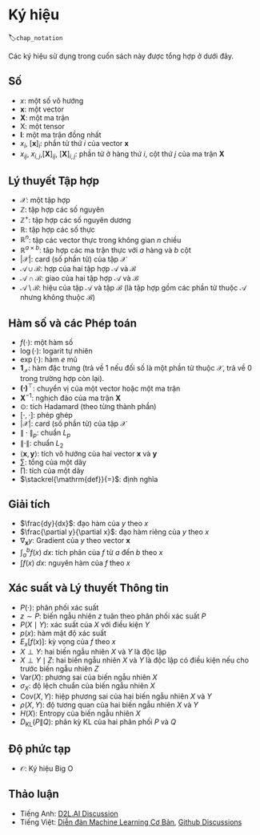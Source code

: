 <!--
# Notation
-->

# Ký hiệu
:label:`chap_notation`

<!--
The notation used throughout this book is summarized below.
-->

Các ký hiệu sử dụng trong cuốn sách này được tổng hợp ở dưới đây.


<!--
## Numbers
-->

## Số

<!--
* $x$: A scalar
* $\mathbf{x}$: A vector
* $\mathbf{X}$: A matrix
* $\mathsf{X}$: A tensor
* $\mathbf{I}$: An identity matrix
* $x_i$, $[\mathbf{x}]_i$: The $i^\mathrm{th}$ element of vector $\mathbf{x}$
* $x_{ij}$, $x_{i,j}$,$[\mathbf{X}]_{ij}$, $[\mathbf{X}]_{i,j}$: The element of matrix $\mathbf{X}$ at row $i$ and column $j$
-->

* $x$: một số vô hướng
* $\mathbf{x}$: một vector
* $\mathbf{X}$: một ma trận
* $\mathsf{X}$: một tensor
* $\mathbf{I}$: một ma trận đồng nhất
* $x_i$, $[\mathbf{x}]_i$: phần tử thứ $i$ của vector $\mathbf{x}$
* $x_{ij}$, $x_{i,j}$,$[\mathbf{X}]_{ij}$, $[\mathbf{X}]_{i,j}$: phần tử ở hàng thứ $i$, cột thứ $j$ của ma trận $\mathbf{X}$


<!--
## Set Theory
-->

## Lý thuyết Tập hợp


<!--
* $\mathcal{X}$: A set
* $\mathbb{Z}$: The set of integers
* $\mathbb{Z}^+$: The set of positive integers
* $\mathbb{R}$: The set of real numbers
* $\mathbb{R}^n$: The set of $n$-dimensional vectors of real numbers
* $\mathbb{R}^{a\times b}$: The set of matrices of real numbers with $a$ rows and $b$ columns
* $|\mathcal{X}|$: Cardinality (number of elements) of set $\mathcal{X}$
* $\mathcal{A}\cup\mathcal{B}$: Union of sets $\mathcal{A}$ and $\mathcal{B}$
* $\mathcal{A}\cap\mathcal{B}$: Intersection of sets $\mathcal{A}$ and $\mathcal{B}$
* $\mathcal{A}\setminus\mathcal{B}$: Subtraction of set $\mathcal{B}$ from set $\mathcal{A}$
-->

* $\mathcal{X}$: một tập hợp
* $\mathbb{Z}$: tập hợp các số nguyên
* $\mathbb{Z}^+$: tập hợp các số nguyên dương
* $\mathbb{R}$: tập hợp các số thực
* $\mathbb{R}^n$: tập các vector thực trong không gian $n$ chiều
* $\mathbb{R}^{a\times b}$: tâp hợp các ma trận thực với $a$ hàng và $b$ cột
* $|\mathcal{X}|$: card (số phần tử) của tập $\mathcal{X}$
* $\mathcal{A}\cup\mathcal{B}$: hợp của hai tập hợp $\mathcal{A}$ và $\mathcal{B}$
* $\mathcal{A}\cap\mathcal{B}$: giao của hai tập hợp $\mathcal{A}$ và $\mathcal{B}$
* $\mathcal{A}\setminus\mathcal{B}$: hiệu của tập $\mathcal{A}$ và tập $\mathcal{B}$ (là tập hợp gồm các phần tử thuộc $\mathcal{A}$ nhưng không thuộc $\mathcal{B}$)


<!--
## Functions and Operators
-->

## Hàm số và các Phép toán


<!--
* $f(\cdot)$: A function
* $\log(\cdot)$: The natural logarithm
* $\exp(\cdot)$: The exponential function
* $\mathbf{1}_\mathcal{X}$: The indicator function
* $\mathbf{(\cdot)}^\top$: Transpose of a vector or a matrix
* $\mathbf{X}^{-1}$: Inverse of matrix $\mathbf{X}$
* $\odot$: Hadamard (elementwise) product
* $[\cdot, \cdot]$: Concatenation
* $\lvert \mathcal{X} \rvert$: Cardinality of set $\mathcal{X}$
* $\|\cdot\|_p$: $L_p$ norm
* $\|\cdot\|$: $L_2$ norm
* $\langle \mathbf{x}, \mathbf{y} \rangle$: Dot product of vectors $\mathbf{x}$ and $\mathbf{y}$
* $\sum$: Series addition
* $\prod$: Series multiplication
* $\stackrel{\mathrm{def}}{=}$: Definition
-->

* $f(\cdot)$: một hàm số
* $\log(\cdot)$: logarit tự nhiên
* $\exp(\cdot)$: hàm $e$ mũ
* $\mathbf{1}_\mathcal{X}$: hàm đặc trưng (trả về 1 nếu đối số là một phần tử thuộc $\mathcal{X}$, trả về 0 trong trường hợp còn lại).
* $\mathbf{(\cdot)}^\top$: chuyển vị của một vector hoặc một ma trận
* $\mathbf{X}^{-1}$: nghịch đảo của ma trận $\mathbf{X}$
* $\odot$: tích Hadamard (theo từng thành phần)
* $[\cdot, \cdot]$: phép ghép
* $\lvert \mathcal{X} \rvert$: card (số phần tử) của tập $\mathcal{X}$
* $\|\cdot\|_p$: chuẩn $L_p$
* $\|\cdot\|$: chuẩn $L_2$
* $\langle \mathbf{x}, \mathbf{y} \rangle$: tích vô hướng của hai vector  $\mathbf{x}$ và $\mathbf{y}$
* $\sum$: tổng của một dãy
* $\prod$: tích của một dãy
* $\stackrel{\mathrm{def}}{=}$: định nghĩa


<!--
## Calculus
-->

## Giải tích


<!--
* $\frac{dy}{dx}$: Derivative of $y$ with respect to $x$
* $\frac{\partial y}{\partial x}$: Partial derivative of $y$ with respect to $x$
* $\nabla_{\mathbf{x}} y$: Gradient of $y$ with respect to $\mathbf{x}$
* $\int_a^b f(x) \;dx$: Definite integral of $f$ from $a$ to $b$ with respect to $x$
* $\int f(x) \;dx$: Indefinite integral of $f$ with respect to $x$
-->

* $\frac{dy}{dx}$: đạo hàm của $y$ theo $x$
* $\frac{\partial y}{\partial x}$: đạo hàm riêng của $y$ theo $x$
* $\nabla_{\mathbf{x}} y$: Gradient của $y$ theo vector $\mathbf{x}$
* $\int_a^b f(x) \;dx$: tích phân của $f$ từ $a$ đến $b$ theo $x$
* $\int f(x) \;dx$: nguyên hàm của $f$ theo $x$


<!--
## Probability and Information Theory
-->

## Xác suất và Lý thuyết Thông tin

<!--
* $P(\cdot)$: Probability distribution
* $z \sim P$: Random variable $z$ has probability distribution $P$
* $P(X \mid Y)$: Conditional probability of $X \mid Y$
* $p(x)$: probability density function
* ${E}_{x} [f(x)]$: Expectation of $f$ with respect to $x$
* $X \perp Y$: Random variables $X$ and $Y$ are independent
* $X \perp Y \mid Z$: Random variables  $X$  and  $Y$  are conditionally independent given random variable $Z$
* $\mathrm{Var}(X)$: Variance of random variable $X$
* $\sigma_X$: Standard deviation of random variable $X$
* $\mathrm{Cov}(X, Y)$: Covariance of random variables $X$ and $Y$
* $\rho(X, Y)$: Correlation of random variables $X$ and $Y$
* $H(X)$: Entropy of random variable $X$
* $D_{\mathrm{KL}}(P\|Q)$: KL-divergence of distributions $P$ and $Q$
-->

* $P(\cdot)$: phân phối xác suất
* $z \sim P$: biến ngẫu nhiên $z$ tuân theo phân phối xác suất $P$
* $P(X \mid Y)$: xác suất của $X$ với điều kiện $Y$
* $p(x)$: hàm mật độ xác suất
* ${E}_{x} [f(x)]$: kỳ vọng của $f$ theo $x$
* $X \perp Y$: hai biến ngẫu nhiên $X$ và $Y$ là độc lập
* $X \perp Y \mid Z$: hai biến ngẫu nhiên $X$ và $Y$ là độc lập có điều kiện nếu cho trước biến ngẫu nhiên $Z$
* $\mathrm{Var}(X)$: phương sai của biến ngẫu nhiên $X$
* $\sigma_X$: độ lệch chuẩn của biến ngẫu nhiên $X$
* $\mathrm{Cov}(X, Y)$: hiệp phương sai của hai biến ngẫu nhiên $X$ và $Y$
* $\rho(X, Y)$: độ tương quan của hai biến ngẫu nhiên $X$ và $Y$
* $H(X)$: Entropy của biến ngẫu nhiên $X$
* $D_{\mathrm{KL}}(P\|Q)$: phân kỳ KL của hai phân phối $P$ và $Q$


<!--
## Complexity
-->

## Độ phức tạp

<!--
* $\mathcal{O}$: Big O notation
-->

* $\mathcal{O}$: Ký hiệu Big O


## Thảo luận
* Tiếng Anh: [D2L.AI Discussion](https://discuss.d2l.ai/t/25)
* Tiếng Việt: [Diễn đàn Machine Learning Cơ Bản](https://forum.machinelearningcoban.com/c/d2l), [Github Discussions](https://github.com/mlbvn/d2l-vn/discussions)
